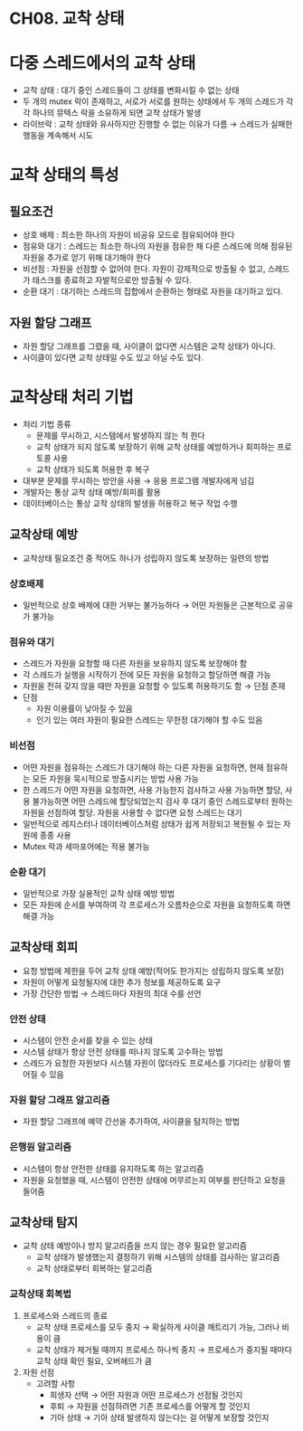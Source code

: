 # CH08. 교착 상태

# 다중 스레드에서의 교착 상태

- 교착 상태 : 대기 중인 스레드들이 그 상태를 변화시킬 수 없는 상태
- 두 개의 mutex 락이 존재하고, 서로가 서로를 원하는 상태에서 두 개의 스레드가 각각 하나의 뮤텍스 락을 소유하게 되면 교착 상태가 발생
- 라이브락 : 교착 상태와 유사하지만 진행할 수 없는 이유가 다름 → 스레드가 실패한 행동을 계속해서 시도

# 교착 상태의 특성

## 필요조건

- 상호 배제 : 최소한 하나의 자원이 비공유 모드로 점유되어야 한다
- 점유와 대기 : 스레드는 최소한 하나의 자원을 점유한 채 다른 스레드에 의해 점유된 자원을 추가로 얻기 위해 대기해야 한다
- 비선점 : 자원을 선점할 수 없어야 한다. 자원이 강제적으로 방출될 수 없고, 스레드가 태스크를 종료하고 자발적으로만 방출될 수 있다.
- 순환 대기 : 대기하는 스레드의 집합에서 순환하는 형태로 자원을 대기하고 있다.

## 자원 할당 그래프

- 자원 할당 그래프를 그렸을 때, 사이클이 없다면 시스템은 교착 상태가 아니다.
- 사이클이 있다면 교착 상태일 수도 있고 아닐 수도 있다.

# 교착상태 처리 기법

- 처리 기법 종류
    - 문제를 무시하고, 시스템에서 발생하지 않는 척 한다
    - 교착 상태가 되지 않도록 보장하기 위해 교착 상태를 예방하거나 회피하는 프로토콜 사용
    - 교착 상태가 되도록 허용한 후 복구
- 대부분 문제를 무시하는 방안을 사용 → 응용 프로그램 개발자에게 넘김
- 개발자는 통상 교착 상태 예방/회피를 활용
- 데이터베이스는 통상 교착 상태의 발생을 허용하고 복구 작업 수행

## 교착상태 예방

- 교착상태 필요조건 중 적어도 하나가 성립하지 않도록 보장하는 일련의 방법

### 상호배제

- 일반적으로 상호 배제에 대한 거부는 불가능하다 → 어떤 자원들은 근본적으로 공유가 불가능

### 점유와 대기

- 스레드가 자원을 요청할 때 다른 자원을 보유하지 않도록 보장해야 함
- 각 스레드가 실행을 시작하기 전에 모든 자원을 요청하고 할당하면 해결 가능
- 자원을 전혀 갖지 않을 때만 자원을 요청할 수 있도록 허용하기도 함 → 단점 존재
- 단점
    - 자원 이용률이 낮아질 수 있음
    - 인기 있는 여러 자원이 필요한 스레드는 무한정 대기해야 할 수도 있음

### 비선점

- 어떤 자원을 점유하는 스레드가 대기해야 하는 다른 자원을 요청하면, 현재 점유하는 모든 자원을 묵시적으로 방출시키는 방법 사용 가능
- 한 스레드가 어떤 자원을 요청하면, 사용 가능한지 검사하고 사용 가능하면 할당, 사용 불가능하면 어떤 스레드에 할당되었는지 검사 후 대기 중인 스레드로부터 원하는 자원을 선점하여 할당. 자원을 사용할 수 없다면 요청 스레드는 대기
- 일반적으로 레지스터나 데이터베이스처럼 상태가 쉽게 저장되고 복원될 수 있는 자원에 종종 사용
- Mutex 락과 세마포어에는 적용 불가능

### 순환 대기

- 일반적으로 가장 실용적인 교착 상태 예방 방법
- 모든 자원에 순서를 부여하여 각 프로세스가 오름차순으로 자원을 요청하도록 하면 해결 가능

## 교착상태 회피

- 요청 방법에 제한을 두어 교착 상태 예방(적어도 한가지는 성립하지 않도록 보장)
- 자원이 어떻게 요청될지에 대한 추가 정보를 제공하도록 요구
- 가장 간단한 방법 → 스레드마다 자원의 최대 수를 선언

### 안전 상태

- 시스템이 안전 순서를 찾을 수 있는 상태
- 시스템 상태가 항상 안전 상태를 떠나지 않도록 고수하는 방법
- 스레드가 요청한 자원보다 시스템 자원이 많더라도 프로세스를 기다리는 상황이 벌어질 수 있음

### 자원 할당 그래프 알고리즘

- 자원 할당 그래프에 예약 간선을 추가하여, 사이클을 탐지하는 방법

### 은행원 알고리즘

- 시스템이 항상 안전한 상태를 유지하도록 하는 알고리즘
- 자원을 요청했을 때, 시스템이 안전한 상태에 머무르는지 여부를 판단하고 요청을 들어줌

## 교착상태 탐지

- 교착 상태 예방이나 방지 알고리즘을 쓰지 않는 경우 필요한 알고리즘
    - 교착 상태가 발생했는지 결정하기 위해 시스템의 상태를 검사하는 알고리즘
    - 교착 상태로부터 회복하는 알고리즘

### 교착상태 회복법

1. 프로세스와 스레드의 종료
    - 교착 상태 프로세스를 모두 중지 → 확실하게 사이클 깨트리기 가능, 그러나 비용이 큼
    - 교착 상태가 제거될 때까지 프로세스 하나씩 중지 → 프로세스가 중지될 때마다 교착 상태 확인 필요, 오버헤드가 큼
2. 자원 선점
    - 고려할 사항
        - 희생자 선택 → 어떤 자원과 어떤 프로세스가 선점될 것인지
        - 후퇴 → 자원을 선점하려면 기존 프로세스를 어떻게 할 것인지
        - 기아 상태 → 기아 상태 발생하지 않는다는 걸 어떻게 보장할 것인지
